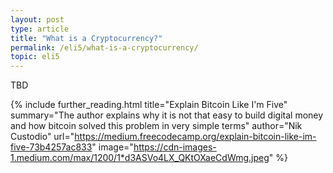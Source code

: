 ```yaml
---
layout: post
type: article
title: "What is a Cryptocurrency?"
permalink: /eli5/what-is-a-cryptocurrency/
topic: eli5
---
```


TBD


{%
  include further_reading.html
  title="Explain Bitcoin Like I'm Five"
  summary="The author explains why it is not that easy to build digital money and how bitcoin solved this problem in very simple terms"
  author="Nik Custodio"
  url="https://medium.freecodecamp.org/explain-bitcoin-like-im-five-73b4257ac833"
  image="https://cdn-images-1.medium.com/max/1200/1*d3ASVo4LX_QKtOXaeCdWmg.jpeg"
%}
